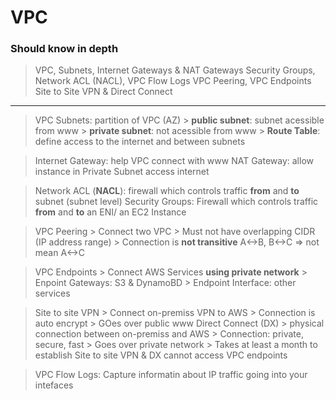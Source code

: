 # VPC

### Should know in depth
> VPC, Subnets, Internet Gateways & NAT Gateways
> Security Groups, Network ACL (NACL), VPC Flow Logs
> VPC Peering, VPC Endpoints
> Site to Site VPN & Direct Connect


--------------------------------------

> VPC
> Subnets: partition of VPC (AZ)
    > **public subnet**: subnet acessible from www
    > **private subnet**: not acessible from www
    > **Route Table**: define access to the internet and between subnets

> Internet Gateway: help VPC connect with www
> NAT Gateway: allow instance in Private Subnet access internet

> Network ACL (**NACL**): firewall which controls traffic **from** and **to** subnet (subnet level)
> Security Groups: Firewall which controls traffic **from** and **to** an ENI/ an EC2 Instance

> VPC Peering
    > Connect two VPC
    > Must not have overlapping CIDR (IP address range)
    > Connection is **not transitive**  A<->B, B<->C => not mean A<->C

> VPC Endpoints
    > Connect AWS Services **using private network**
    > Enpoint Gateways: S3 & DynamoBD
    > Endpoint Interface: other services

> Site to site VPN
    > Connect on-premiss VPN to AWS
    > Connection is auto encrypt
    > GOes over public www
> Direct Connect (DX)
    > physical connection between on-premiss and AWS
    > Connection: private, secure, fast
    > Goes over private network
    > Takes at least a month to establish
> Site to site VPN & DX cannot access VPC endpoints


> VPC Flow Logs: Capture informatin about IP traffic going into your intefaces